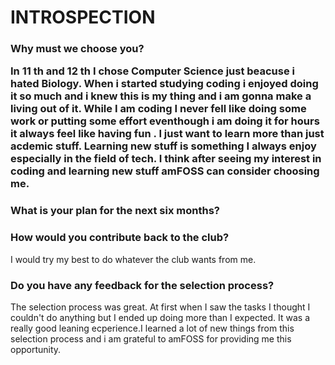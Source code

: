 # INTROSPECTION
<h3>Why must we choose you?</p>
<p>In 11 th and 12 th I chose Computer Science just beacuse i hated Biology. When i started studying coding i enjoyed doing it so much and i knew this is my thing and i am gonna make a living out of it. While I am coding I never fell like doing some work or putting some effort eventhough i am doing it for hours it always feel like having fun . I just want to learn more than just acdemic stuff. Learning new stuff is something I always enjoy especially in the field of tech. I think after seeing my interest in coding and learning new stuff amFOSS can consider choosing me. </p>
<h3>What is your plan for the next six months?</p>
<p></p>
<h3>How would you contribute back to the club?</h3>
<p>I would try my best to do whatever the club wants from me.</p>
<h3>Do you have any feedback for the selection process?</h3>
<p>The selection process was great. At first when I saw the tasks I thought I couldn't do anything but I ended up doing more than I expected. It was a really good leaning ecperience.I learned a lot of new things from this selection process and i am grateful to amFOSS for providing me this opportunity. </p>
